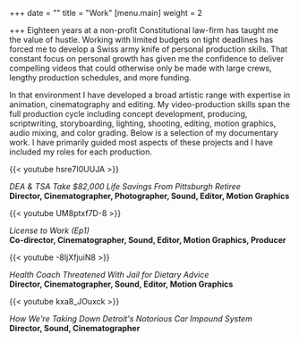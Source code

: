 +++
date = ""
title = "Work"
[menu.main]
weight = 2

+++
Eighteen years at a non-profit Constitutional law-firm has taught me the value of hustle. Working with limited budgets on tight deadlines has forced me to develop a Swiss army knife of personal production skills. That constant focus on personal growth has given me the confidence to deliver compelling videos that could otherwise only be made with large crews, lengthy production schedules, and more funding.

In that environment I have developed a broad artistic range with expertise in animation, cinematography and editing. My video-production skills span the full production cycle including concept development, producing, scriptwriting, storyboarding, lighting, shooting, editing, motion graphics, audio mixing, and color grading. Below is a selection of my documentary work. I have primarily guided most aspects of these projects and I have included my roles for each production.

{{< youtube hsre7I0UUJA >}}

_DEA & TSA Take $82,000 Life Savings From Pittsburgh Retiree_  
**Director, Cinematographer, Photographer, Sound, Editor, Motion Graphics**

{{< youtube UM8ptxf7D-8 >}}

_License to Work (Ep1)_  
**Co-director, Cinematographer, Sound, Editor, Motion Graphics, Producer**

{{< youtube -8IjXfjuiN8 >}}

_Health Coach Threatened With Jail for Dietary Advice_  
**Director, Cinematographer, Sound, Editor, Motion Graphics**

{{< youtube kxa8_JOuxck >}}

_How We're Taking Down Detroit's Notorious Car Impound System_  
**Director, Sound, Cinematographer**